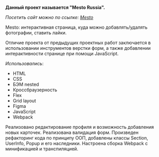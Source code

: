 **Данный проект называется "Mesto Russia".**

*Посетить сайт можно по ссылке: [Mesto](https://para51d.github.io/mesto/)*

Mesto: интерактивная страница, куда можно добавлять/удалять фотографии, ставить лайки.

Отличие проекта от предыдущих проектных работ заключается в использовании инструментов верстки форм, а также добавлении интерактивности странице при помощи JavaScript.

*Использовались*:

- HTML
- CSS
- БЭМ nested
- Кроссбраузерность
- Flex
- Grid layout
- Figma
- JavaScript
- Webpack

Реализовано редактирование профиля и возможность добавления новых карточек. Реализована валидация форм. Произведен рефакторинг кода по принципу ООП, добавлены классы Section, UserInfo, Popup и его наследники. Настроена сборка Webpack с минификацией и транспиляцией.
